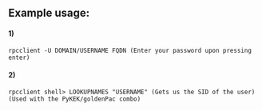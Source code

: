 ## Example usage:

#### 1) 

    rpcclient -U DOMAIN/USERNAME FQDN (Enter your password upon pressing enter)

#### 2) 

    rpcclient shell> LOOKUPNAMES "USERNAME" (Gets us the SID of the user) (Used with the PyKEK/goldenPac combo)
